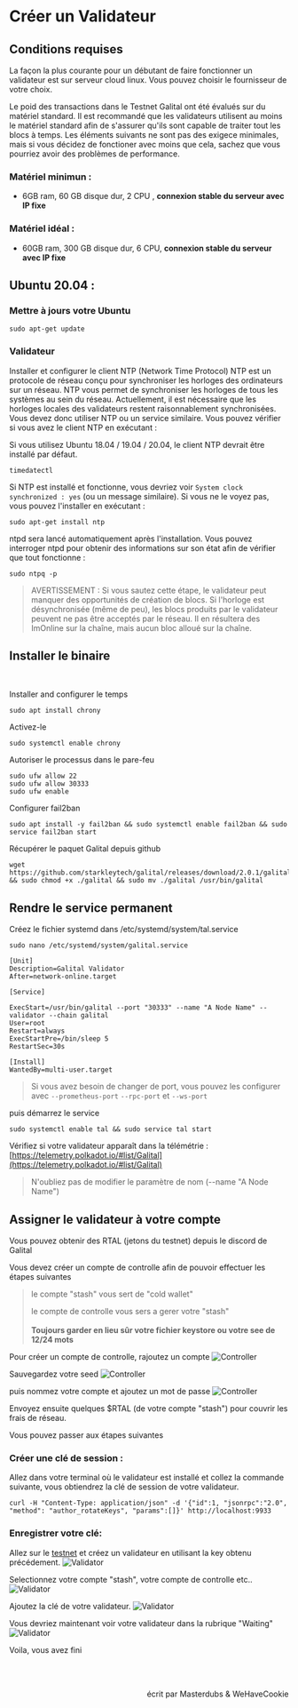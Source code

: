 # Créer un Validateur

## Conditions requises

La façon la plus courante pour un débutant de faire fonctionner un validateur est sur serveur cloud linux. Vous pouvez choisir le fournisseur de votre choix.

Le poid des transactions dans le Testnet Galital ont été évalués sur du matériel standard. Il est recommandé que les validateurs utilisent au moins le matériel standard afin de s'assurer qu'ils sont capable de traiter tout les blocs à temps.
Les éléments suivants ne sont pas des exigece minimales, mais si vous décidez de fonctioner avec moins que cela, sachez que vous pourriez avoir des problèmes de performance.

### Matériel minimun :

- 6GB ram, 60 GB disque dur, 2 CPU , <strong>connexion stable du serveur avec IP fixe</strong>

### Matériel idéal :

- 60GB ram, 300 GB disque dur, 6 CPU, <strong>connexion stable du serveur avec IP fixe</strong>

## Ubuntu 20.04 : 

### Mettre à jours votre Ubuntu
```
sudo apt-get update
```

### Validateur

Installer et configurer le client NTP (Network Time Protocol)
NTP est un protocole de réseau conçu pour synchroniser les horloges des ordinateurs sur un réseau. NTP vous permet de synchroniser les horloges de tous les systèmes au sein du réseau. Actuellement, il est nécessaire que les horloges locales des validateurs restent raisonnablement synchronisées. Vous devez donc utiliser NTP ou un service similaire. Vous pouvez vérifier si vous avez le client NTP en exécutant :


Si vous utilisez Ubuntu 18.04 / 19.04 / 20.04, le client NTP devrait être installé par défaut.
```
timedatectl
```

Si NTP est installé et fonctionne, vous devriez voir `System clock synchronized : yes` (ou un message similaire). Si vous ne le voyez pas, vous pouvez l'installer en exécutant :
```
sudo apt-get install ntp
```

ntpd sera lancé automatiquement après l'installation. Vous pouvez interroger ntpd pour obtenir des informations sur son état afin de vérifier que tout fonctionne :
```
sudo ntpq -p
```

>AVERTISSEMENT : Si vous sautez cette étape, le validateur peut manquer des opportunités de création de blocs. Si l'horloge est désynchronisée (même de peu), les blocs produits par le validateur peuvent ne pas être acceptés par le réseau. Il en résultera des ImOnline sur la chaîne, mais aucun bloc alloué sur la chaîne. 
>


## Installer le binaire

<br>

Installer and configurer le temps
```
sudo apt install chrony
```

Activez-le
```
sudo systemctl enable chrony
```

Autoriser le processus dans le pare-feu

```
sudo ufw allow 22
sudo ufw allow 30333
sudo ufw enable
```

Configurer fail2ban
```
sudo apt install -y fail2ban && sudo systemctl enable fail2ban && sudo service fail2ban start
```

Récupérer le paquet Galital depuis github

```
wget https://github.com/starkleytech/galital/releases/download/2.0.1/galital && sudo chmod +x ./galital && sudo mv ./galital /usr/bin/galital
```

## Rendre le service permanent

Créez le fichier systemd dans /etc/systemd/system/tal.service

```
sudo nano /etc/systemd/system/galital.service
```

```
[Unit]
Description=Galital Validator
After=network-online.target

[Service]

ExecStart=/usr/bin/galital --port "30333" --name "A Node Name" --validator --chain galital   
User=root
Restart=always
ExecStartPre=/bin/sleep 5
RestartSec=30s

[Install]
WantedBy=multi-user.target
```

> Si vous avez besoin de changer de port, vous pouvez les configurer avec `--prometheus-port` `--rpc-port` et `--ws-port`

puis démarrez le service 
```
sudo systemctl enable tal && sudo service tal start 
```

Vérifiez si votre validateur apparaît dans la télémétrie : [https://telemetry.polkadot.io/#list/Galital](https://telemetry.polkadot.io/#list/Galital)

> N'oubliez pas de modifier le paramètre de nom (--name "A Node Name")


## Assigner le validateur à votre compte

Vous pouvez obtenir des RTAL (jetons du testnet) depuis le discord de Galital

Vous devez créer un compte de controlle afin de pouvoir effectuer les étapes suivantes

>le compte "stash" vous sert de "cold wallet"
>
>le compte de controlle vous sers a gerer votre "stash"
><br></br><strong>Toujours garder en lieu sûr votre fichier keystore ou votre see de 12/24 mots</strong>

Pour créer un compte de controlle, rajoutez un compte
![Controller](assets/controllerAccount1.png)

Sauvegardez votre seed
![Controller](assets/controllerAccount2.png)
 
puis nommez votre compte et ajoutez un mot de passe
![Controller](assets/controllerAccount3.png) 

Envoyez ensuite quelques $RTAL (de votre compte "stash") pour couvrir les frais de réseau.

Vous pouvez passer aux étapes suivantes

### Créer une clé de session :

Allez dans votre terminal où le validateur est installé et collez la commande suivante, vous obtiendrez la clé de session de votre validateur.

```
curl -H "Content-Type: application/json" -d '{"id":1, "jsonrpc":"2.0", "method": "author_rotateKeys", "params":[]}' http://localhost:9933
```

### Enregistrer votre clé:

Allez sur le [testnet](https://polkadot.js.org/apps/?rpc=wss%3A%2F%2Fgalital-rpc-testnet.starkleytech.com#/staking/actions) et créez un validateur en utilisant la key obtenu précédement.
![Validator](assets/valitador1.png)

Selectionnez votre compte "stash", votre compte de controlle etc..
![Validator](assets/valitador2.png)

Ajoutez la clé de votre validateur.
![Validator](assets/valitador3.png)

Vous devriez maintenant voir votre validateur dans la rubrique "Waiting"
![Validator](assets/valitador4.png)


Voila, vous avez fini

<br></br>

<p align=right> écrit par Masterdubs & WeHaveCookie </p>
